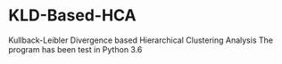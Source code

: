 # KLD-Based-HCA
Kullback-Leibler Divergence based Hierarchical Clustering Analysis
The program has been test in Python 3.6
